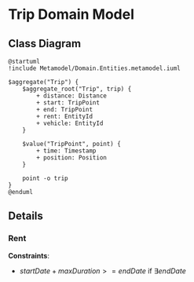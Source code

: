 # Trip Domain Model

## Class Diagram
```plantuml
@startuml
!include Metamodel/Domain.Entities.metamodel.iuml

$aggregate("Trip") {
    $aggregate_root("Trip", trip) {
        + distance: Distance
        + start: TripPoint
        + end: TripPoint
        + rent: EntityId
        + vehicle: EntityId
    }

    $value("TripPoint", point) {
        + time: Timestamp
        + position: Position
    }

    point -o trip
}
@enduml
```

## Details

### Rent
**Constraints**:

- $startDate + maxDuration >= endDate \text{ if } \exists endDate$
